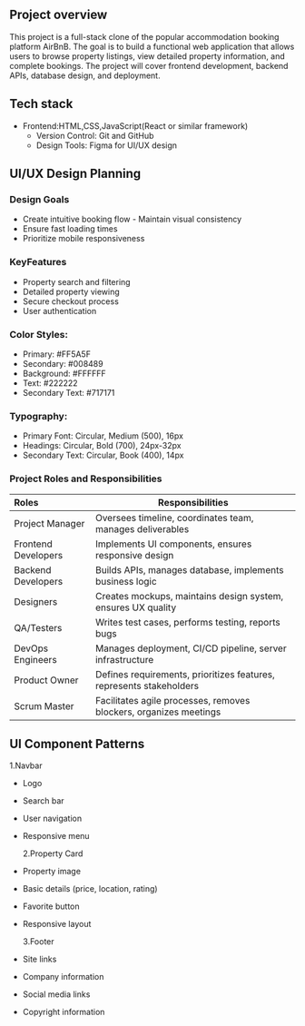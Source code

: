 ## Project overview

This project is a full-stack clone of the popular accommodation booking platform AirBnB. The goal is to build a functional web application that allows users to browse property listings, view detailed property information, and complete bookings. The project will cover frontend development, backend APIs, database design, and deployment.

## Tech stack

- Frontend:HTML,CSS,JavaScript(React or similar framework)
  - Version Control: Git and GitHub
  - Design Tools: Figma for UI/UX design

## UI/UX Design Planning

### Design Goals

- Create intuitive booking flow - Maintain visual consistency
- Ensure fast loading times
- Prioritize mobile responsiveness

### KeyFeatures

- Property search and filtering
- Detailed property viewing
- Secure checkout process
- User authentication

### Color Styles:

- Primary: #FF5A5F
- Secondary: #008489
- Background: #FFFFFF
- Text: #222222
- Secondary Text: #717171

### Typography:

- Primary Font: Circular, Medium (500), 16px
- Headings: Circular, Bold (700), 24px-32px
- Secondary Text: Circular, Book (400), 14px

### Project Roles and Responsibilities

| Roles               | Responsibilities                                                    |
| :------------------ | ------------------------------------------------------------------- |
| Project Manager     | Oversees timeline, coordinates team, manages deliverables           |
| Frontend Developers | Implements UI components, ensures responsive design                 |
| Backend Developers  | Builds APIs, manages database, implements business logic            |
| Designers           | Creates mockups, maintains design system, ensures UX quality        |
| QA/Testers          | Writes test cases, performs testing, reports bugs                   |
| DevOps Engineers    | Manages deployment, CI/CD pipeline, server infrastructure           |
| Product Owner       | Defines requirements, prioritizes features, represents stakeholders |
| Scrum Master        | Facilitates agile processes, removes blockers, organizes meetings   |

## UI Component Patterns

1.Navbar

- Logo
- Search bar
- User navigation
- Responsive menu

  2.Property Card

- Property image
- Basic details (price, location, rating)
- Favorite button
- Responsive layout

  3.Footer

- Site links
- Company information
- Social media links
- Copyright information
